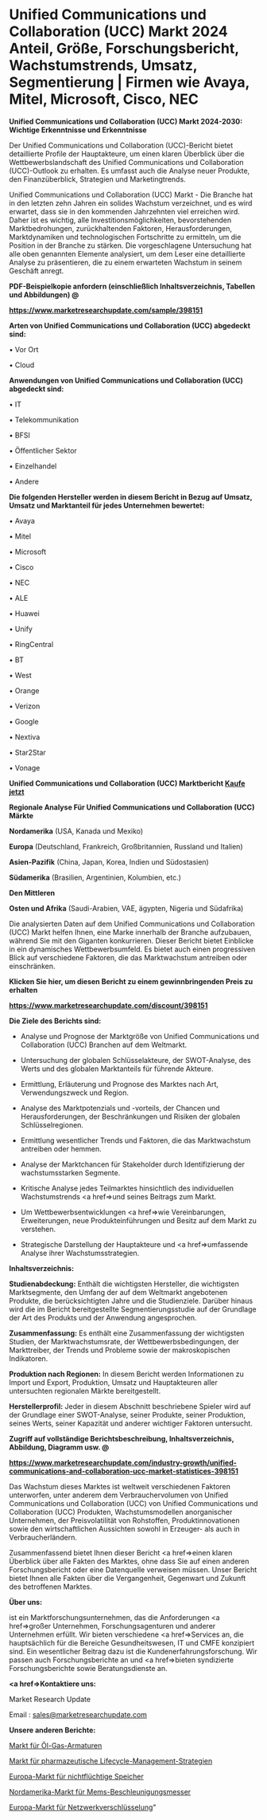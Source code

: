 # Unified Communications und Collaboration (UCC) Markt 2024 Anteil, Größe, Forschungsbericht, Wachstumstrends, Umsatz, Segmentierung | Firmen wie Avaya, Mitel, Microsoft, Cisco, NEC

<strong>Unified Communications und Collaboration (UCC) Markt 2024-2030: Wichtige Erkenntnisse und Erkenntnisse</strong>

Der Unified Communications und Collaboration (UCC)-Bericht bietet detaillierte Profile der Hauptakteure, um einen klaren Überblick über die Wettbewerbslandschaft des Unified Communications und Collaboration (UCC)-Outlook zu erhalten. Es umfasst auch die Analyse neuer Produkte, den Finanzüberblick, Strategien und Marketingtrends.

Unified Communications und Collaboration (UCC) Markt - Die Branche hat in den letzten zehn Jahren ein solides Wachstum verzeichnet, und es wird erwartet, dass sie in den kommenden Jahrzehnten viel erreichen wird. Daher ist es wichtig, alle Investitionsmöglichkeiten, bevorstehenden Marktbedrohungen, zurückhaltenden Faktoren, Herausforderungen, Marktdynamiken und technologischen Fortschritte zu ermitteln, um die Position in der Branche zu stärken. Die vorgeschlagene Untersuchung hat alle oben genannten Elemente analysiert, um dem Leser eine detaillierte Analyse zu präsentieren, die zu einem erwarteten Wachstum in seinem Geschäft anregt.



<strong><b>PDF-Beispielkopie anfordern (einschließlich Inhaltsverzeichnis, Tabellen und Abbildungen) @ </b></strong>

<strong><a href=https://www.marketresearchupdate.com/sample/398151>

<strong>https://www.marketresearchupdate.com/sample/398151</u></a></strong></strong>



<strong>Arten von Unified Communications und Collaboration (UCC) abgedeckt sind:</strong>

• Vor Ort

• Cloud



<strong>Anwendungen von Unified Communications und Collaboration (UCC) abgedeckt sind:</strong>

• IT

• Telekommunikation

• BFSI

• Öffentlicher Sektor

• Einzelhandel

• Andere



<strong>Die folgenden Hersteller werden in diesem Bericht in Bezug auf Umsatz, Umsatz und Marktanteil für jedes Unternehmen bewertet:</strong>

• Avaya

• Mitel

• Microsoft

• Cisco

• NEC

• ALE

• Huawei

• Unify

• RingCentral

• BT

• West

• Orange

• Verizon

• Google

• Nextiva

• Star2Star

• Vonage



<strong>Unified Communications und Collaboration (UCC) Marktbericht <a href=https://www.marketresearchupdate.com/buynow/398151>Kaufe jetzt</a></strong>



<strong>Regionale Analyse Für Unified Communications und Collaboration (UCC) Märkte</strong>



<strong>Nordamerika</strong> (USA, Kanada und Mexiko)



<strong>Europa</strong> (Deutschland, Frankreich, Großbritannien, Russland und Italien)



<strong>Asien-Pazifik</strong> (China, Japan, Korea, Indien und Südostasien)



<strong>Südamerika</strong> (Brasilien, Argentinien, Kolumbien, etc.)



<strong>Den Mittleren</strong> 

<strong>Osten und Afrika</strong> (Saudi-Arabien, VAE, ägypten, Nigeria und Südafrika)

Die analysierten Daten auf dem Unified Communications und Collaboration (UCC) Markt helfen Ihnen, eine Marke innerhalb der Branche aufzubauen, während Sie mit den Giganten konkurrieren. Dieser Bericht bietet Einblicke in ein dynamisches Wettbewerbsumfeld. Es bietet auch einen progressiven Blick auf verschiedene Faktoren, die das Marktwachstum antreiben oder einschränken.



<strong>Klicken Sie hier, um diesen Bericht zu einem gewinnbringenden Preis zu erhalten
</strong>

<strong><a href=https://www.marketresearchupdate.com/discount/398151>https://www.marketresearchupdate.com/discount/398151</b></u></strong></a>



<strong>Die Ziele des Berichts sind:</strong>

- Analyse und Prognose der Marktgröße von Unified Communications und Collaboration (UCC) Branchen auf dem Weltmarkt.

- Untersuchung der globalen Schlüsselakteure, der SWOT-Analyse, des Werts und des globalen Marktanteils für führende Akteure.

- Ermittlung, Erläuterung und Prognose des Marktes nach Art, Verwendungszweck und Region.

- Analyse des Marktpotenzials und -vorteils, der Chancen und Herausforderungen, der Beschränkungen und Risiken der globalen Schlüsselregionen.

- Ermittlung wesentlicher Trends und Faktoren, die das Marktwachstum antreiben oder hemmen.

- Analyse der Marktchancen für Stakeholder durch Identifizierung der wachstumsstarken Segmente.

- Kritische Analyse jedes Teilmarktes hinsichtlich des individuellen Wachstumstrends <a href=>und</a> seines Beitrags zum Markt.

- Um Wettbewerbsentwicklungen <a href=>wie</a> Vereinbarungen, Erweiterungen, neue Produkteinführungen und Besitz auf dem Markt zu verstehen.

- Strategische Darstellung der Hauptakteure und <a href=>umfas</a>sende Analyse ihrer Wachstumsstrategien.



<strong>Inhaltsverzeichnis:</strong>



<strong>Studienabdeckung:</strong> Enthält die wichtigsten Hersteller, die wichtigsten Marktsegmente, den Umfang der auf dem Weltmarkt angebotenen Produkte, die berücksichtigten Jahre und die Studienziele. Darüber hinaus wird die im Bericht bereitgestellte Segmentierungsstudie auf der Grundlage der Art des Produkts und der Anwendung angesprochen.



<strong>Zusammenfassung:</strong> Es enthält eine Zusammenfassung der wichtigsten Studien, der Marktwachstumsrate, der Wettbewerbsbedingungen, der Markttreiber, der Trends und Probleme sowie der makroskopischen Indikatoren.



<strong>Produktion nach Regionen:</strong> In diesem Bericht werden Informationen zu Import und Export, Produktion, Umsatz und Hauptakteuren aller untersuchten regionalen Märkte bereitgestellt.



<strong>Herstellerprofil:</strong> Jeder in diesem Abschnitt beschriebene Spieler wird auf der Grundlage einer SWOT-Analyse, seiner Produkte, seiner Produktion, seines Werts, seiner Kapazität und anderer wichtiger Faktoren untersucht.



<strong><b>Zugriff auf vollständige Berichtsbeschreibung, Inhaltsverzeichnis, Abbildung, Diagramm usw. @ </b></strong>

<strong><a href=https://www.marketresearchupdate.com/industry-growth/unified-communications-and-collaboration-ucc-market-statistices-398151>https://www.marketresearchupdate.com/industry-growth/unified-communications-and-collaboration-ucc-market-statistices-398151</a></strong>

Das Wachstum dieses Marktes ist weltweit verschiedenen Faktoren unterworfen, unter anderem dem Verbrauchervolumen von Unified Communications und Collaboration (UCC) von Unified Communications und Collaboration (UCC) Produkten, Wachstumsmodellen anorganischer Unternehmen, der Preisvolatilität von Rohstoffen, Produktinnovationen sowie den wirtschaftlichen Aussichten sowohl in Erzeuger- als auch in Verbraucherländern.

Zusammenfassend bietet Ihnen dieser Bericht <a href=>einen</a> klaren Überblick über alle Fakten des Marktes, ohne dass Sie auf einen anderen Forschungsbericht oder eine Datenquelle verweisen müssen. Unser Bericht bietet Ihnen alle Fakten über die Vergangenheit, Gegenwart und Zukunft des betroffenen Marktes.



<strong>Über uns:</strong>

 ist ein Marktforschungsunternehmen, das die Anforderungen <a href=>großer</a> Unternehmen, Forschungsagenturen und anderer Unternehmen erfüllt. Wir bieten verschiedene <a href=>Services</a> an, die hauptsächlich für die Bereiche Gesundheitswesen, IT und CMFE konzipiert sind. Ein wesentlicher Beitrag dazu ist die Kundenerfahrungsforschung. Wir passen auch Forschungsberichte an und <a href=>bieten</a> syndizierte Forschungsberichte sowie Beratungsdienste an.



<strong><a href=>Kontaktiere uns:</a></strong>

Market Research Update

Email : sales@marketresearchupdate.com



<strong>Unsere anderen Berichte:</strong>

<a href=https://www.linkedin.com/pulse/oil-gas-fittings-market-2023-2029-in-depth-report-key>Markt für Öl-Gas-Armaturen</a>

<a href=https://www.linkedin.com/pulse/pharmaceutical-lifecycle-management-strategies-market-1f>Markt für pharmazeutische Lifecycle-Management-Strategien</a>

<a href=https://www.linkedin.com/pulse/europe-non-volatile-memory-market-size-new-industry>Europa-Markt für nichtflüchtige Speicher</a>

<a href=https://www.linkedin.com/pulse/north-america-mems-accelerometers-market-size>Nordamerika-Markt für Mems-Beschleunigungsmesser</a>

<a href=https://www.linkedin.com/pulse/europe-network-encryption-market-2023-global>Europa-Markt für Netzwerkverschlüsselung</a>"
